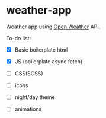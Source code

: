 # weather-app
Weather app using [Open Weather](https://openweathermap.org/) API.

To-do list:
- [x] Basic boilerplate html
- [x] JS (boilerplate async fetch)
- [ ] CSS(SCSS)
- [ ] icons
- [ ] night/day theme
- [ ] animations

